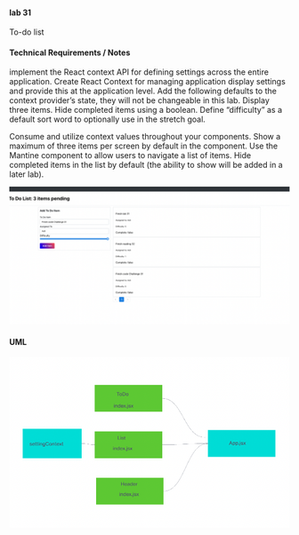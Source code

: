 #### lab 31

To-do list

#### Technical Requirements / Notes

implement the React context API for defining settings across the entire application.
  Create React Context for managing application display settings and provide this at the application level.
  Add the following defaults to the context provider’s state, they will not be changeable in this lab.
  Display three items.
  Hide completed items using a boolean.
  Define “difficulty” as a default sort word to optionally use in the stretch goal.


Consume and utilize context values throughout your components.
  Show a maximum of three items per screen by default in the <List /> component.
  Use the Mantine <Pagination /> component to allow users to navigate a list of items.
  Hide completed items in the list by default (the ability to show will be added in a later lab).


![lab31](./src/assets/lab31.png)

#### UML
![uml](./src/assets/UML.png)